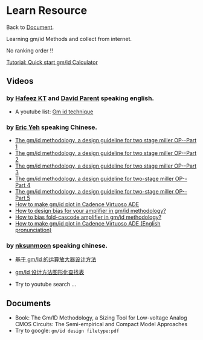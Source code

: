 # Learn Resource 

Back to [Document](Readme.md).

Learning gm/id Methods and collect from internet.

No ranking order !!

[Tutorial: Quick start gm/id Calculator](https://youtu.be/RqzBvV3p_gQ)

## Videos

### by [Hafeez KT](https://www.youtube.com/@hafeezkt) and [David Parent](https://www.youtube.com/@davidwparent) speaking english.
+ A youtube list: [Gm id technique](https://www.youtube.com/watch?v=wqk1rE_aVW8&list=PLRAVqf8xeQKo8GPLnm0Xrpp7KUgFx1Bg-)

### by [Eric Yeh](https://www.youtube.com/@ericyeh3787/videos) speaking Chinese.
+ [The gm/id methodology, a design guideline for two stage miller OP--Part 1](https://www.youtube.com/watch?v=horLp7FMTeA)
+ [The gm/id methodology, a design guideline for two stage miller OP--Part 2](https://www.youtube.com/watch?v=cKIslJugMZ8)
+ [The gm/id methodology, a design guideline for two stage miller OP--Part 3](https://www.youtube.com/watch?v=e3RTIQOp1Nw)
+ [The gm/id methodology, a design guideline for two-stage miller OP--Part 4](https://www.youtube.com/watch?v=YDXqvaYmceY)
+ [The gm/id methodology, a design guideline for two-stage miller OP--Part 5](https://www.youtube.com/watch?v=Qu98_9kA4Cg)
+ [How to make gm/id plot in Cadence Virtuoso ADE](https://www.youtube.com/watch?v=TlsV_4m8LE0)
+ [How to design bias for your amplifier in gm/id methodology?](https://www.youtube.com/watch?v=vngAxZ4CFi8)
+ [How to bias fold-cascode amplifier in gm/id methodology?](https://www.youtube.com/watch?v=_E-8AtA2ho0)
+ [How to make gm/id plot in Cadence Virtuoso ADE (English pronunciation)](https://www.youtube.com/watch?v=D2DQzVb8rXU)

### by [nksunmoon](https://space.bilibili.com/23086025) speaking chinese.
+ [基于 gm/Id 的运算放大器设计方法](https://www.bilibili.com/video/BV1wf4y1J7Kz/)
+ [gm/Id 设计方法图形化查找表](https://www.bilibili.com/video/BV1df4y177kB)

+ Try to youtube search ...

## Documents
+ Book: The Gm/ID Methodology, a Sizing Tool for Low-voltage Analog CMOS Circuits: The Semi-empirical and Compact Model Approaches
+ Try to google: `gm/id design filetype:pdf`